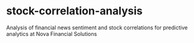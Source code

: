 # stock-correlation-analysis
Analysis of financial news sentiment and stock correlations for predictive analytics at Nova Financial Solutions
